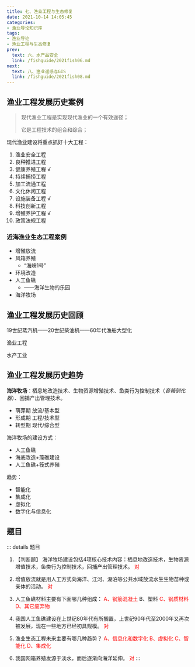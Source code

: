 ```yaml
---
title: 七、渔业工程与生态修复
date: 2021-10-14 14:05:45
categories:
- 渔业导论知识库
tags:
- 渔业导论
- 渔业工程与生态修复
prev:
  text: 六、水产品安全
  link: /fishguide/2021fish06.md
next:
  text: 八、渔业遥感与GIS
  link: /fishguide/2021fish08.md
---
```

## 渔业工程发展历史案例

> 现代渔业工程是实现现代渔业的一个有效途径；
>
> 它是工程技术的组合和综合；
<!--more-->
现代渔业建设将重点抓好十大工程：

1. 渔业安全工程
2. 良种推进工程
3. 健康养殖工程 √
4. 持续捕捞工程
5. 加工流通工程
6. 文化休闲工程
7. 设施装备工程 √ 
8. 科技创新工程
9. 增殖养护工程 √ 
10. 政策法规工程

### 近海渔业生态工程案例

- 增殖放流
- 风箱养殖
  - “海峡1号”
- 环境改造
- 人工鱼礁
  -  ——海洋生物的乐园
- 海洋牧场

## 渔业工程发展历史回顾

19世纪蒸汽机——20世纪柴油机——60年代渔船大型化

渔业工程

水产工业

## 渔业工程发展历史趋势

**海洋牧场**：栖息地改造技术、生物资源增殖技术、鱼类行为控制技术（_音箱驯化器_）、回捕产出管理技术。

- 萌芽期
放流/基本型
- 形成期
工程/技术型
- 转型期
现代/综合型

海洋牧场的建设方式：

- 人工鱼礁
- 海底改造+藻礁建设
- 人工鱼礁+筏式养殖

趋势：

+ 智能化
+ 集成化
+ 虚拟化
+ 数字化与信息化

## 题目

::: details 题目
1. 【判断题】 海洋牧场建设包括4项核心技术内容：栖息地改造技术，生物资源增值技术，鱼类行为控制技术，回捕产出管理技术。
  <span style="color: red;">对</span>

2. 增值放流就是用人工方式向海洋、江河、湖泊等公共水域放流水生生物苗种或亲体的活动。
  <span style="color: red;">对</span>

3. 人工鱼礁材料主要有下面哪几种组成：
  <span style="color: red;">A、钢筋混凝土</span>
  B、塑料
  <span style="color: red;">C、钢质材料</span>
  <span style="color: red;">D、其它废弃物</span>

4. 我国人工鱼礁建设在上世纪80年代有所搁置，上世纪90年代至2000年又再次被发展，现在一些地方已经初具规模。
  <span style="color: red;">对</span>

5. 渔业生态工程未来主要有哪几种趋势？
  <span style="color: red;">A、信息化和数字化</span>
  <span style="color: red;">B、虚拟化</span>
  <span style="color: red;">C、智能化</span>
  <span style="color: red;">D、集成化</span>

6. 我国网箱养殖发源于淡水，而后逐渐向海洋延伸。
  <span style="color: red;">对</span>
:::
